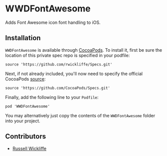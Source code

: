 # WWDFontAwesome

Adds Font Awesome icon font handling to iOS.

## Installation

`WWDFontAwesome` is available through [CocoaPods](http://cocoapods.org). To install
it, first be sure the location of this private spec repo is specified in your podfile:

```
source 'https://github.com/rwickliffe/Specs.git'
```

Next, if not already included, you'll now need to specify the official CocoaPods [source](https://guides.cocoapods.org/syntax/podfile.html#source):

```
source 'https://github.com/CocoaPods/Specs.git'
```

Finally, add the following line to your `Podfile`:

```
pod 'WWDFontAwesome'
```

You may alternatively just copy the contents of the `WWDFontAwesome` folder into your project.

## Contributors

* [Russell Wickliffe](https://github.com/rwickliffe)

